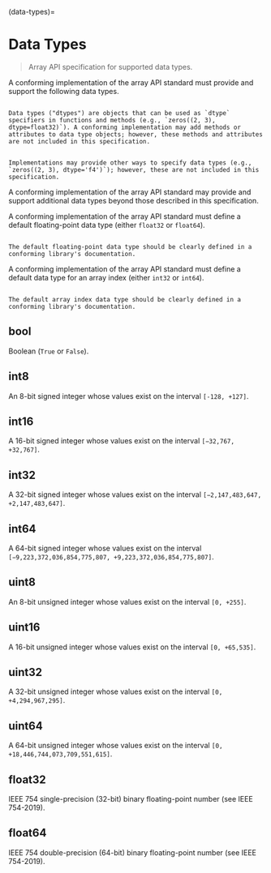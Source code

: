 (data-types)=

# Data Types

> Array API specification for supported data types.

A conforming implementation of the array API standard must provide and support the following data types.

```{note}

Data types ("dtypes") are objects that can be used as `dtype` specifiers in functions and methods (e.g., `zeros((2, 3), dtype=float32)`). A conforming implementation may add methods or attributes to data type objects; however, these methods and attributes are not included in this specification.
```

```{note}

Implementations may provide other ways to specify data types (e.g.,
`zeros((2, 3), dtype='f4')`); however, these are not included in this specification.
```

A conforming implementation of the array API standard may provide and support additional data types beyond those described in this specification.

A conforming implementation of the array API standard must define a default floating-point data type (either `float32` or `float64`).

```{note}

The default floating-point data type should be clearly defined in a conforming library's documentation.
```

A conforming implementation of the array API standard must define a default data type for an array index (either `int32` or `int64`).

```{note}

The default array index data type should be clearly defined in a conforming library's documentation.
```


## bool

Boolean (`True` or `False`).

## int8

An 8-bit signed integer whose values exist on the interval `[-128, +127]`.

## int16

A 16-bit signed integer whose values exist on the interval `[−32,767, +32,767]`.

## int32

A 32-bit signed integer whose values exist on the interval `[−2,147,483,647, +2,147,483,647]`.

## int64

A 64-bit signed integer whose values exist on the interval `[−9,223,372,036,854,775,807, +9,223,372,036,854,775,807]`.

## uint8

An 8-bit unsigned integer whose values exist on the interval `[0, +255]`.

## uint16

A 16-bit unsigned integer whose values exist on the interval `[0, +65,535]`.

## uint32

A 32-bit unsigned integer whose values exist on the interval `[0, +4,294,967,295]`.

## uint64

A 64-bit unsigned integer whose values exist on the interval `[0, +18,446,744,073,709,551,615]`.

## float32

IEEE 754 single-precision (32-bit) binary floating-point number (see IEEE 754-2019).

## float64

IEEE 754 double-precision (64-bit) binary floating-point number (see IEEE 754-2019).

